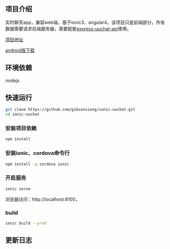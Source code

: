 ## 项目介绍

实时聊天app，兼容web端，基于ionic3，angular4。该项目只是前端部分，所有数据需要请求后端服务器，需要配套[express-uuchat-api](https://github.com/gibsonxiong/express-uuchat-api)使用。

[项目地址](http://116.62.69.218/)

[android版下载](http://116.62.69.218/uuchat.apk)

## 环境依赖

nodejs 

## 快速运行


```bash
git clone https://github.com/gibsonxiong/ionic-uuchat.git
cd ionic-uuchat
```

### 安装项目依赖
```bash
npm install
```

### 安装ionic、cordova命令行

```bash
npm install -g cordova ionic
```

### 开启服务

```bash
ionic serve
```
浏览器访问：http://localhost:8100，

### build

```bash
ionic build --prod
```

## 更新日志

